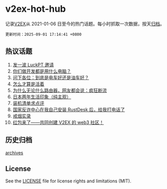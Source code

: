 # v2ex-hot-hub

 记录[V2EX](https://www.v2ex.com/)从 2021-01-06 日至今的热门话题。每小时抓取一次数据，按天[归档](archives)。

`更新时间：2025-09-01 17:14:41 +0800`

## 热议话题

1. [发一波 LuckPT 邀请](https://www.v2ex.com/t/1156189)
1. [你们做开发都是用什么电脑？](https://www.v2ex.com/t/1156151)
1. [问下各位：到底是电车好还是油车好？](https://www.v2ex.com/t/1156084)
1. [怎么才算是活着](https://www.v2ex.com/t/1156159)
1. [为什么无论什么路由器，网友都会说：疯狂断流](https://www.v2ex.com/t/1156081)
1. [日本两年生活印象（纯主观）](https://www.v2ex.com/t/1156144)
1. [装机清单求点评](https://www.v2ex.com/t/1156133)
1. [国家反诈中心在我自己安装 RustDesk 后，给我打电话了](https://www.v2ex.com/t/1156175)
1. [戒烟实录](https://www.v2ex.com/t/1156220)
1. [红包来了——共同创建 V2EX 的 web3 社区！](https://www.v2ex.com/t/1156270)

## 历史归档

[archives](archives)

## License

See the [LICENSE](LICENSE) file for license rights and limitations (MIT).
